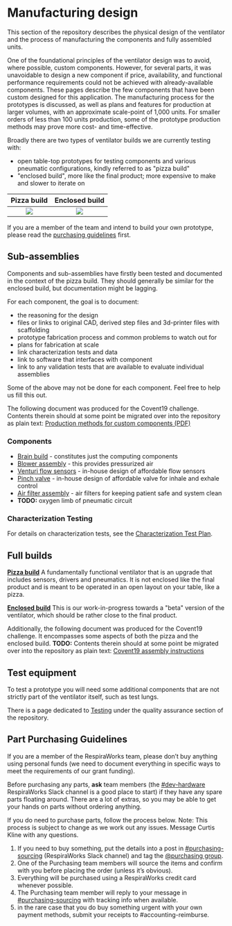 # Manufacturing design

This section of the repository describes the physical design of the ventilator and the process of manufacturing the
components and fully assembled units.

One of the foundational principles of the ventilator design was to avoid, where possible, custom components. However,
for several parts, it was unavoidable to design a new component if price, availability, and functional performance
requirements could not be achieved with already-available components. These pages describe the few components that
have been custom designed for this application. The manufacturing process for the prototypes is discussed, as well as
plans and features for production at larger volumes, with an approximate scale-point of 1,000 units. For smaller orders
of less than 100 units production, some of the prototype production methods may prove more cost- and time-effective.

Broadly there are two types of ventilator builds we are currently testing with:
- open table-top prototypes for testing components and various pneumatic configurations, kindly referred to as "pizza build"
- "enclosed build", more like the final product; more expensive to make and slower to iterate on

| Pizza build  |  Enclosed build   |
|:---------------------:|:--------------------:|
![](pizza_build/graphics/3_pizzas_small.jpg) |![](enclosed_build/graphics/India_build_yellow.jpeg) |

If you are a member of the team and intend to build your own prototype, please read the
[purchasing guidelines](#part-purchasing-guidelines) first.

## Sub-assemblies

Components and sub-assemblies have firstly been tested and documented in the context of the pizza build. They should
generally be similar for the enclosed build, but documentation might be lagging.

For each component, the goal is to document:
* the reasoning for the design
* files or links to original CAD, derived step files and 3d-printer files with scaffolding
* prototype fabrication process and common problems to watch out for
* plans for fabrication at scale
* link characterization tests and data
* link to software that interfaces with component
* link to any validation tests that are available to evaluate individual assemblies

Some of the above may not be done for each component. Feel free to help us fill this out.

The following document was produced for the Covent19 challenge. Contents therein should at some point be migrated
over into the repository as plain text:
[Production methods for custom components (PDF)](assets/covent-june-2020-production-methods-for-custom-components.pdf)

### Components

* [Brain build](brain) - constitutes just the computing components
* [Blower assembly](blower) - this provides pressurized air
* [Venturi flow sensors](venturi) - in-house design of affordable flow sensors
* [Pinch valve](pinch_valve) - in-house design of affordable valve for inhale and exhale control
* [Air filter assembly](filter_holder) - air filters for keeping patient safe and system clean
* **TODO:** oxygen limb of pneumatic circuit

### Characterization Testing

For details on characterization tests, see the [Characterization Test Plan](characterization-test-plan.md).

## Full builds

[**Pizza build**](pizza_build)
A fundamentally functional ventilator that is an upgrade that includes sensors, drivers and pneumatics.
It is not enclosed like the final product and is meant to be operated in an open layout on your table, like a pizza.

[**Enclosed build**](enclosed_build)
This is our work-in-progress towards a "beta" version of the ventilator, which should be rather close to the final
product.

Additionally, the following document was produced for the Covent19 challenge. It encompasses some aspects of both the
pizza and the enclosed build. **TODO:** Contents therein should at some point be migrated over into the repository as
plain text: [Covent19 assembly instructions](assets/covent-june-2020-assembly-instructions.pdf)

## Test equipment

To test a prototype you will need some additional components that are not strictly part of the ventilator itself, such
as test lungs.

There is a page dedicated to [Testing](../quality-assurance/testing) under the quality assurance section of the repository.

## Part Purchasing Guidelines

If you are a member of the RespiraWorks team, please don’t buy anything using personal funds (we need to document everything in specific ways to meet the requirements of our grant funding).

Before purchasing any parts, **ask** team members (the [#dev-hardware](https://respiraworks.slack.com/archives/C012UTERXD5) RespiraWorks Slack channel is a good place to start) if they have any spare parts floating around. There are a lot of extras, so you may be able to get your hands on parts without ordering anything.

If you do need to purchase parts, follow the process below. Note: This process is subject to change as we work out any issues. Message Curtis Kline with any questions.

1. If you need to buy something, put the details into a post in [#purchasing-sourcing](https://respiraworks.slack.com/archives/C011FD2TEQM) (RespiraWorks Slack channel) and tag the [@purchasing group](https://respiraworks.slack.com/admin/user_groups).
2. One of the Purchasing team members will source the items and confirm with you before placing the order (unless it’s obvious).
3. Everything will be purchased using a RespiraWorks credit card whenever possible.
4. The Purchasing team member will reply to your message in [#purchasing-sourcing](https://respiraworks.slack.com/archives/C011FD2TEQM) with tracking info when available.
5. in the rare case that you do buy something urgent with your own payment methods, submit your receipts to #accounting-reimburse.
